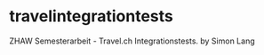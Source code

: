 travelintegrationtests
========================

ZHAW Semesterarbeit - Travel.ch Integrationstests.
by Simon Lang
